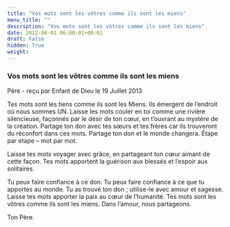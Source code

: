 ```yaml
---
title: "Vos mots sont les vôtres comme ils sont les miens"
menu_title: ""
description: "Vos mots sont les vôtres comme ils sont les miens"
date: 2022-06-01 06:00:01+00:61
draft: False
hidden: True
weight:
---
```

### Vos mots sont les vôtres comme ils sont les miens

Père - reçu par Enfant de Dieu le 19 Juillet 2013

Tes mots sont les tiens comme ils sont les Miens. Ils émergent de l’endroit où nous sommes UN. Laisse les mots couler en toi comme une rivière silencieuse, façonnés par le désir de ton cœur, en t’ouvrant au mystère de la création. Partage ton don avec tes sœurs et tes frères car ils trouveront du réconfort dans ces mots. Partage ton don et le monde changera. Étape par étape – mot par mot.

Laisse tes mots voyager avec grâce, en partageant ton cœur aimant de cette façon. Tes mots apportent la guérison aux blessés et l’espoir aux solitaires.

Tu peux faire confiance à ce don. Tu peux faire confiance à ce que tu apportes au monde. Tu as trouvé ton don ; utilise-le avec amour et sagesse. Laisse tes mots apporter la paix au cœur de l’humanité. Tes mots sont les vôtres comme ils sont les miens. Dans l’amour, nous partageons.

Ton Père.



